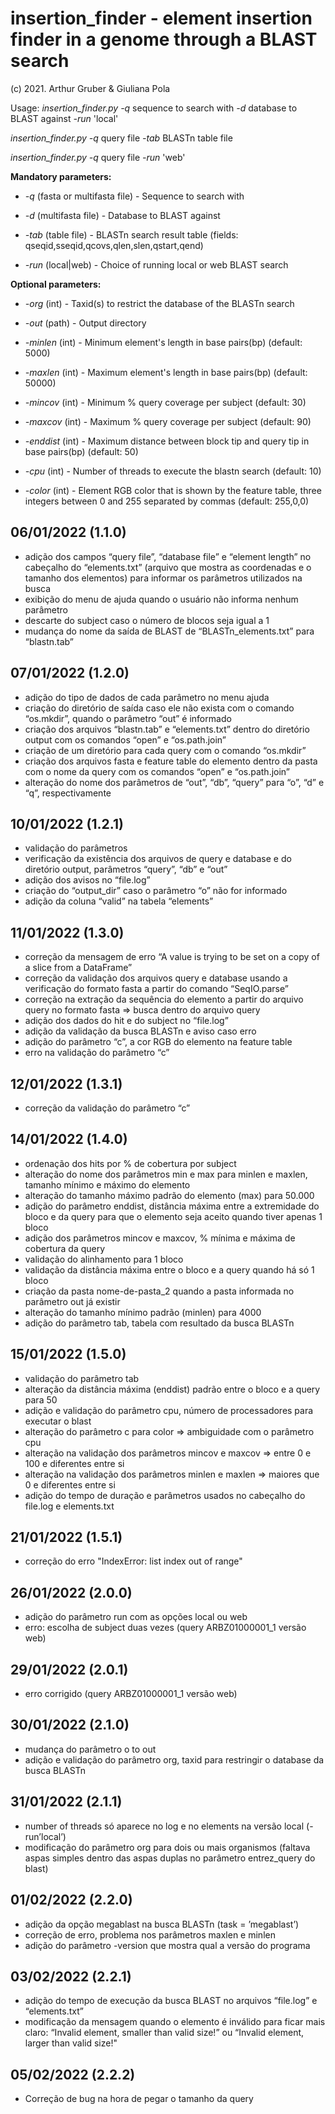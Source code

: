 # insertion_finder - element insertion finder in a genome through a BLAST search
(c) 2021. Arthur Gruber & Giuliana Pola

Usage: *insertion_finder.py -q* sequence to search with *-d* database to BLAST against *-run* 'local'

*insertion_finder.py -q* query file *-tab* BLASTn table file

*insertion_finder.py -q* query file *-run* 'web'

**Mandatory parameters:**

* *-q* (fasta or multifasta file) - Sequence to search with

* *-d* (multifasta file) - Database to BLAST against

* *-tab* (table file) - BLASTn search result table (fields: qseqid,sseqid,qcovs,qlen,slen,qstart,qend)
* *-run* (local|web) - Choice of running local or web BLAST search

**Optional parameters:**
* *-org* (int) - Taxid(s) to restrict the database of the BLASTn search

* *-out* (path) - Output directory
  
* *-minlen* (int) - Minimum element's length in base pairs(bp) (default: 5000)

* *-maxlen* (int) - Maximum element's length in base pairs(bp) (default: 50000)

* *-mincov* (int) - Minimum % query coverage per subject (default: 30)

* *-maxcov* (int) - Maximum % query coverage per subject (default: 90)

* *-enddist* (int) - Maximum distance between block tip and query tip in base pairs(bp) (default: 50)

* *-cpu* (int) - Number of threads to execute the blastn search (default: 10)

* *-color* (int) - Element RGB color that is shown by the feature table, three integers between 0 and 255 separated by commas (default: 255,0,0)

## 06/01/2022 (1.1.0)
- adição dos campos “query file”, “database file” e “element length” no cabeçalho do “elements.txt” (arquivo que mostra as coordenadas e o tamanho dos elementos) para informar os parâmetros utilizados na busca
- exibição do menu de ajuda quando o usuário não informa nenhum parâmetro
- descarte do subject caso o número de blocos seja igual a 1
- mudança do nome da saída de BLAST de “BLASTn_elements.txt” para “blastn.tab”

## 07/01/2022 (1.2.0)
- adição do tipo de dados de cada parâmetro no menu ajuda
- criação do diretório de saída caso ele não exista com o comando “os.mkdir”, quando o parâmetro “out” é informado 
- criação dos arquivos “blastn.tab” e “elements.txt” dentro do diretório output com os comandos “open” e “os.path.join”
- criação de um diretório para cada query com o comando “os.mkdir”
- criação dos arquivos fasta e feature table do elemento dentro da pasta com o nome da query com os comandos “open” e “os.path.join”
- alteração do nome dos parâmetros de “out”, “db”, “query” para “o”, “d” e “q”, respectivamente

## 10/01/2022 (1.2.1)
- validação do parâmetros
- verificação da existência dos arquivos de query e database e do diretório output, parâmetros “query”, “db” e “out”
- adição dos avisos no “file.log”
- criação do “output_dir” caso o parâmetro “o” não for informado
- adição da coluna “valid” na tabela “elements”

## 11/01/2022 (1.3.0)
- correção da mensagem de erro “A value is trying to be set on a copy of a slice from a DataFrame”
- correção da validação dos arquivos query e database usando a verificação do formato fasta a partir do comando “SeqIO.parse”
- correção na extração da sequência do elemento a partir do arquivo query no formato fasta ⇒ busca dentro do arquivo query
- adição dos dados do hit e do subject no “file.log”
- adição da validação da busca BLASTn e aviso caso erro
- adição do parâmetro “c”, a cor RGB do elemento na feature table
- erro na validação do parâmetro “c”

## 12/01/2022 (1.3.1)
- correção da validação do parâmetro “c”

## 14/01/2022 (1.4.0)
- ordenação dos hits por % de cobertura por subject
- alteração do nome dos parâmetros min e max para minlen e maxlen, tamanho mínimo e máximo do elemento
- alteração do tamanho máximo padrão do elemento (max) para 50.000
- adição do parâmetro enddist, distância máxima entre a extremidade do bloco e da query para que o elemento seja aceito quando tiver apenas 1 bloco
- adição dos parâmetros mincov e maxcov, % mínima e máxima de cobertura da query
- validação do alinhamento para 1 bloco
- validação da distância máxima entre o bloco e a query quando há só 1 bloco
- criação da pasta nome-de-pasta_2 quando a pasta informada no parâmetro out já existir
- alteração do tamanho mínimo padrão (minlen) para 4000
- adição do parâmetro tab, tabela com resultado da busca BLASTn

## 15/01/2022 (1.5.0)
- validação do parâmetro tab
- alteração da distância máxima (enddist) padrão entre o bloco e a query para 50
- adição e validação do parâmetro cpu, número de processadores para executar o blast 
- alteração do parâmetro c para color ⇒ ambiguidade com o parâmetro cpu
- alteração na validação dos parâmetros mincov e maxcov ⇒ entre 0 e 100 e diferentes entre si
- alteração na validação dos parâmetros minlen e maxlen ⇒ maiores que 0 e diferentes entre si
- adição do tempo de duração e parâmetros usados no cabeçalho do file.log e elements.txt

## 21/01/2022 (1.5.1)
- correção do erro "IndexError: list index out of range"

## 26/01/2022 (2.0.0)
- adição do parâmetro run com as opções local ou web
- erro: escolha de subject duas vezes (query ARBZ01000001_1 versão web)

## 29/01/2022 (2.0.1)
- erro corrigido (query ARBZ01000001_1 versão web)

## 30/01/2022 (2.1.0)
- mudança do parâmetro o to out
- adição e validação do parâmetro org, taxid para restringir o database da busca BLASTn

## 31/01/2022 (2.1.1)
- number of threads só aparece no log e no elements na versão local (-run’local’)
- modificação do parâmetro org para dois ou mais organismos (faltava aspas simples dentro das aspas duplas no parâmetro entrez_query do blast)

## 01/02/2022 (2.2.0)
- adição da opção megablast na busca BLASTn (task = ’megablast’)
- correção de erro, problema nos parâmetros maxlen e minlen
- adição do parâmetro -version que mostra qual a versão do programa

## 03/02/2022 (2.2.1)
- adição do tempo de execução da busca BLAST no arquivos “file.log” e “elements.txt”
- modificação da mensagem quando o elemento é inválido para ficar mais claro: “Invalid element, smaller than valid size!” ou “Invalid element, larger than valid size!"

## 05/02/2022 (2.2.2)
- Correção de bug na hora de pegar o tamanho da query